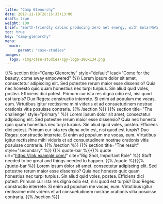 ```yaml
---
title: "Camp Glenorchy"
date: 2017-11-18T20:16:33+13:00
draft: true
weight: 100
brief: "Earth-friendly cabins producing zero net energy, with SolarNetwork sharing the wealth of data stuff stuff stuff."
toc: true
key: "camp-glenorchy"
menu:
  main:
      parent: "case-studies"
images:
  logo: /img/case-studies/cgy-logo-280x134.png
---
```

{{% section  title="Camp Glenorchy" style="default" lead="Come for the beauty, come away empowered" %}}
Lorem ipsum dolor sit amet, consectetur adipiscing elit. Sed potestne rerum maior esse dissensio? Quia nec honesto quic quam honestius nec turpi turpius. Sin aliud quid voles, postea. Efficiens dici potest. Primum cur ista res digna odio est, nisi quod est turpis? Duo Reges: constructio interrete. Si enim ad populum me vocas, eum. Virtutibus igitur rectissime mihi videris et ad consuetudinem nostrae orationis vitia posuisse contraria.
{{% /section %}}
{{% section  title="The challenge" style="primary" %}}
Lorem ipsum dolor sit amet, consectetur adipiscing elit. Sed potestne rerum maior esse dissensio? Quia nec honesto quic quam honestius nec turpi turpius. Sin aliud quid voles, postea. Efficiens dici potest. Primum cur ista res digna odio est, nisi quod est turpis? Duo Reges: constructio interrete. Si enim ad populum me vocas, eum. Virtutibus igitur rectissime mihi videris et ad consuetudinem nostrae orationis vitia posuisse contraria.
{{% /section %}}
{{% section  title="The result" style="secondary" %}}
{{% quote-bar %}}{{% quote url="https://link.example.com/" cite="Big Shot, Important Role" %}}
Stuff needed to be great and things needed to happen.
{{% /quote %}}{{% /quote-bar %}}
Lorem ipsum dolor sit amet, consectetur adipiscing elit. Sed potestne rerum maior esse dissensio? Quia nec honesto quic quam honestius nec turpi turpius. Sin aliud quid voles, postea. Efficiens dici potest. Primum cur ista res digna odio est, nisi quod est turpis? Duo Reges: constructio interrete. Si enim ad populum me vocas, eum. Virtutibus igitur rectissime mihi videris et ad consuetudinem nostrae orationis vitia posuisse contraria.
{{% /section %}}
